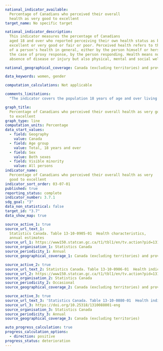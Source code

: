 ```yaml
---
national_indicator_available:
  Percentage of Canadians who perceived their overall
  health as very good to excellent
target_name: No specific target

national_indicator_description:
  This indicator measures the percentage of Canadians
  aged 18 and over who reported perceiving their own health status as being either
  excellent or very good or fair or poor. Perceived health refers to the perception
  of a person's health in general, either by the person himself or herself, or, in
  the case of proxy response, by the person responding. Health means not only the
  absence of disease or injury but also physical, mental and social well-being.

national_geographical_coverage: Canada (excluding territories) and provinces

data_keywords: women, gender

computation_calculations: Not applicable

comments_limitations:
  "The indicator covers the population 18 years of age and over living in the ten provinces and the three territories. Excluded from the survey's coverage are: persons living on reserves and other Aboriginal settlements in the provinces; full-time members of the Canadian Forces; the institutionalized population, and persons living in the Quebec health regions of Région du Nunavik and Région des Terres-Cries-de-la-Baie-James. Altogether, these exclusions represent less than 3% of the Canadian population aged 18 and over."

graph_title:
  Percentage of Canadians who perceived their overall health as very good
  to excellent
graph_type: line
computation_units: Percentage
data_start_values:
  - field: Geography
    value: Canada
  - field: Age group
    value: Total, 18 years and over
  - field: Sex
    value: Both sexes
  - field: Visible minority
    value: All persons
indicator_name:
  Percentage of Canadians who perceived their overall health as very
  good to excellent
indicator_sort_order: 03-07-01
published: true
reporting_status: complete
indicator_number: 3.7.1
sdg_goal: "3"
data_non_statistical: false
target_id: "3.7"
data_show_map: true

source_active_1: true
source_url_text_1:
  Statistics Canada. Table 13-10-0905-01  Health characteristics,
  annual estimates
source_url_1: https://www150.statcan.gc.ca/t1/tbl1/en/tv.action?pid=1310090501
source_organisation_1: Statistics Canada
source_periodicity_1: Annual
source_geographical_coverage_1: Canada (excluding territories) and provinces

source_active_2: true
source_url_text_2: Statistics Canada. Table 13-10-0906-01  Health indicator statistics, annual estimates, by household income quintile and highest level of education
source_url_2: https://www150.statcan.gc.ca/t1/tbl1/en/tv.action?pid=1310090601
source_organisation_2: Statistics Canada
source_periodicity_2: Occasional
source_geographical_coverage_2: Canada (excluding territories) and provinces

source_active_3: true
source_url_text_3: 'Statistics Canada. Table 13-10-0880-01  Health indicators by visible minority and selected sociodemographic characteristics: Canada excluding territories, annual estimates'
source_url_3: https://doi.org/10.25318/1310088001-eng
source_organisation_3: Statistics Canada
source_periodicity_3: Annual
source_geographical_coverage_3: Canada (excluding territories)

auto_progress_calculation: true
progress_calculation_options:
  - direction: positive
progress_status: deterioration
---
```

